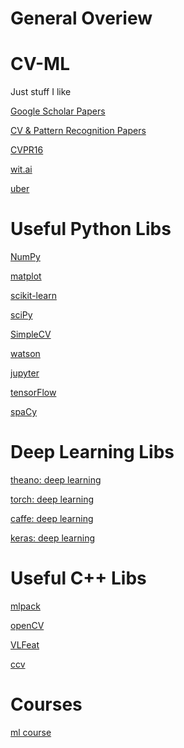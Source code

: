 # General Overiew







# CV-ML
Just stuff I like

[Google Scholar Papers](https://scholar.google.com/citations?view_op=top_venues&hl=en&vq=eng_computervisionpatternrecognition)

[CV & Pattern Recognition Papers](https://arxiv.org/list/cs.CV/recent)

[CVPR16](http://cvpr2016.thecvf.com/)

[wit.ai](https://wit.ai/docs)

[uber](http://eng.uber.com/)

<!-- Libraries  -->

# Useful Python Libs
[NumPy](http://www.numpy.org/)

[matplot](http://matplotlib.org/)

[scikit-learn](http://scikit-learn.org/stable/)

[sciPy](http://www.scipy.org/)

[SimpleCV](http://simplecv.org/)

[watson](http://www.ibm.com/watson/developercloud/visual-recognition.html)

[jupyter](http://jupyter.org/)

[tensorFlow](https://www.tensorflow.org/)

[spaCy](https://explosion.ai/blog/spacy-deep-learning-keras)


# Deep Learning Libs
[theano: deep learning](http://deeplearning.net/software/theano/)

[torch: deep learning](http://torch.ch/)

[caffe: deep learning](http://caffe.berkeleyvision.org/installation.html)

[keras: deep learning](https://keras.io/)

# Useful C++ Libs
[mlpack](http://www.mlpack.org/)

[openCV](http://opencv.org/)

[VLFeat](http://www.vlfeat.org/)

[ccv](http://libccv.org/)

<!-- courses --> 
# Courses 
[ml course](https://www.cs.ox.ac.uk/people/nando.defreitas/machinelearning/)

